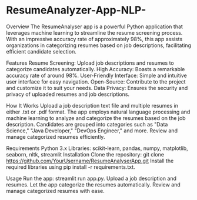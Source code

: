 # ResumeAnalyzer-App-NLP-
Overview
The ResumeAnalyser app is a powerful Python application that leverages machine learning to streamline the resume screening process. With an impressive accuracy rate of approximately 98%, this app assists organizations in categorizing resumes based on job descriptions, facilitating efficient candidate selection.

Features
Resume Screening: Upload job descriptions and resumes to categorize candidates automatically.
High Accuracy: Boasts a remarkable accuracy rate of around 98%.
User-Friendly Interface: Simple and intuitive user interface for easy navigation.
Open-Source: Contribute to the project and customize it to suit your needs.
Data Privacy: Ensures the security and privacy of uploaded resumes and job descriptions.

How It Works
Upload a job description text file and multiple resumes in either .txt or .pdf format.
The app employs natural language processing and machine learning to analyze and categorize the resumes based on the job description.
Candidates are grouped into categories such as "Data Science," "Java Developer," "DevOps Engineer," and more.
Review and manage categorized resumes efficiently.

Requirements
Python 3.x
Libraries: scikit-learn, pandas, numpy, matplotlib, seaborn, nltk, streamlit
Installation
Clone the repository: git clone https://github.com/YourUsername/ResumeAnalyserApp.git
Install the required libraries using pip install -r requirements.txt.


Usage
Run the app: streamlit run app.py.
Upload a job description and resumes.
Let the app categorize the resumes automatically.
Review and manage categorized resumes with ease.
